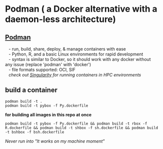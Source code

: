 # Podman ( a Docker alternative with a daemon-less architecture)

## [Podman](https://docs.podman.io/en/latest/)  
  
   - run, build, share, deploy, & manage containers with ease  
   - Python, R, and a basic Linux environments for rapid development  
   - syntax is similar to Docker, so it should work with any docker without any issue (replace 'podman' with 'docker')  
   - file formats supported: OCI, SIF  
   *check out [Singularity](https://docs.sylabs.io/guides/4.2/user-guide/) for running containers in HPC environments*
   
## build a container  
```  
podman build -t .   
podman build -t pybox -f Py.dockerfile
```

**for building all images in this repo at once**
``` 
podman build -t pybox -f Py.dockerfile && podman build -t rbox -f R.dockerfile && podman build -t shbox -f sh.dockerfile && podman build -t bshbox -f bsh.dockerfile  
```  

*Never run into "It works on my machine moment"*
